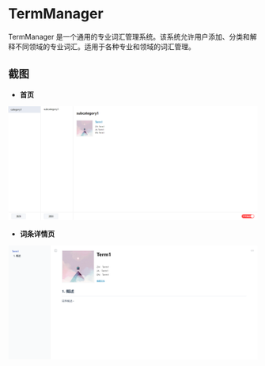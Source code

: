 # TermManager

TermManager 是一个通用的专业词汇管理系统。该系统允许用户添加、分类和解释不同领域的专业词汇。适用于各种专业和领域的词汇管理。

## 截图

-   **首页**

![1717625301744](./screenshots/1717625301744.png)

-   **词条详情页**

![1717625269627](./screenshots/1717625269627.png)
